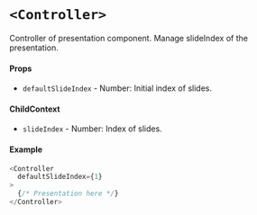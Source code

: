 # `<Controller>`

Controller of presentation component.
Manage slideIndex of the presentation.

#### Props

- `defaultSlideIndex` - Number: Initial index of slides.

#### ChildContext

- `slideIndex` - Number: Index of slides.

#### Example

```js
<Controller
  defaultSlideIndex={1}
>
  {/* Presentation here */}
</Controller>
```
